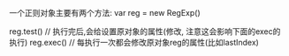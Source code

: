 一个正则对象主要有两个方法: 
var reg = new RegExp()

reg.test()  // 执行完后,会给设置原对象的属性(修改, 注意这会影响下面的exec的执行)
reg.exec()  // 每执行一次都会修改原对象reg的属性(比如lastIndex)
